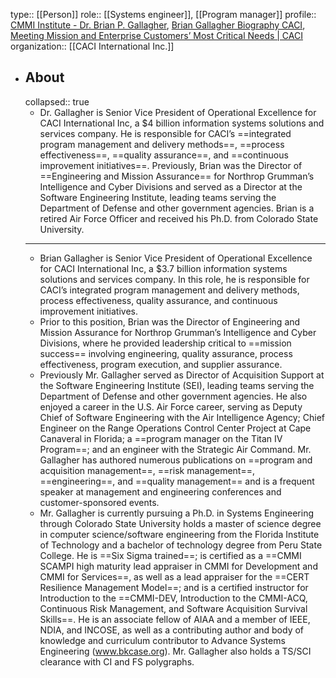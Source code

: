 type:: [[Person]]
role:: [[Systems engineer]], [[Program manager]]
profile:: [CMMI Institute - Dr. Brian P. Gallagher](https://www.cmmiinstitute.com/capability-counts/2019/speakers/dr-brian-p-gallagher), [Brian Gallagher Biography CACI](http://c4i.gmu.edu/eventsInfo/reviews/2014/abstracts_bios/Brian%20Gallagher%20Bio.pdf), [Meeting Mission and Enterprise Customers’ Most Critical Needs | CACI](https://www.caci.com/about-caci)
 organization:: [[CACI International Inc.]]

- ## About
  collapsed:: true
	- Dr. Gallagher is Senior Vice President of Operational Excellence for CACI International Inc, a $4 billion information systems solutions and services company. He is responsible for CACI’s ==integrated program management and delivery methods==, ==process effectiveness==, ==quality assurance==, and ==continuous improvement initiatives==. Previously, Brian was the Director of ==Engineering and Mission Assurance== for Northrop Grumman’s Intelligence and Cyber Divisions and served as a Director at the Software Engineering Institute, leading teams serving the Department of Defense and other government agencies. Brian is a retired Air Force Officer and received his Ph.D. from Colorado State University.
	- ---
	- Brian Gallagher is Senior Vice President of Operational Excellence for CACI International Inc, a $3.7 billion information systems solutions and services company. In this role, he is responsible for CACI’s integrated program management and delivery methods, process effectiveness, quality assurance, and continuous improvement initiatives.
	- Prior to this position, Brian was the Director of Engineering and Mission Assurance for Northrop Grumman’s Intelligence and Cyber Divisions, where he provided leadership critical to ==mission success== involving engineering, quality assurance, process effectiveness, program execution, and supplier assurance.
	- Previously Mr. Gallagher served as Director of Acquisition Support at the Software Engineering Institute (SEI), leading teams serving the Department of Defense and other government agencies. He also enjoyed a career in the U.S. Air Force career, serving as Deputy Chief of Software Engineering with the Air Intelligence Agency; Chief Engineer on the Range Operations Control Center Project at Cape Canaveral in Florida; a ==program manager on the Titan IV Program==; and an engineer with the Strategic Air Command. Mr. Gallagher has authored numerous publications on ==program and acquisition management==, ==risk management==, ==engineering==, and ==quality management== and is a frequent speaker at management and engineering conferences and customer-sponsored events.
	- Mr. Gallagher is currently pursuing a Ph.D. in Systems Engineering through Colorado State 
	  University holds a master of science degree in computer science/software engineering from the Florida Institute of Technology and a bachelor of technology degree from Peru State College. He is ==Six Sigma trained==; is certified as a ==CMMI SCAMPI high maturity lead appraiser in CMMI for Development and CMMI for Services==, as well as a lead appraiser for the ==CERT Resilience Management Model==; and is a certified instructor for Introduction to the ==CMMI-DEV, Introduction to the CMMI-ACQ, Continuous Risk Management, and Software Acquisition Survival Skills==. He is an associate fellow of AIAA and a member of IEEE, NDIA, and INCOSE, as well as a contributing author and body of knowledge and curriculum contributor to Advance Systems Engineering (www.bkcase.org). Mr. Gallagher also holds a TS/SCI clearance with CI and FS polygraphs.